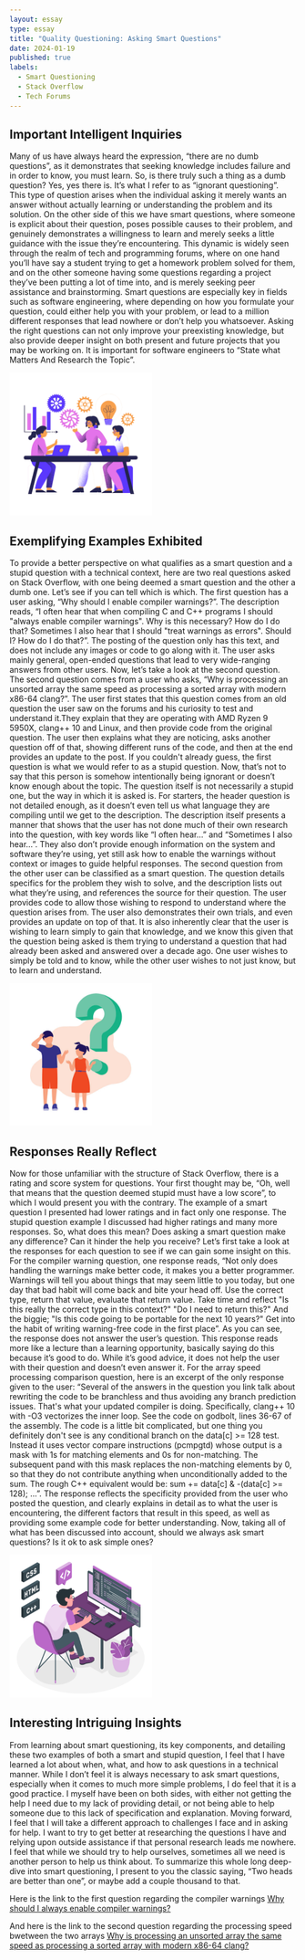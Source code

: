 ```yaml
---
layout: essay
type: essay
title: "Quality Questioning: Asking Smart Questions"
date: 2024-01-19
published: true
labels:
  - Smart Questioning
  - Stack Overflow
  - Tech Forums
---
```



## Important Intelligent Inquiries

Many of us have always heard the expression, “there are no dumb questions”, as it demonstrates that seeking knowledge includes failure and in order to know, you must learn. So, is there truly such a thing as a dumb question? Yes, yes there is. It’s what I refer to as “ignorant questioning”. This type of question arises when the individual asking it merely wants an answer without actually learning or understanding the problem and its solution. On the other side of this we have smart questions, where someone is explicit about their question, poses possible causes to their problem, and genuinely demonstrates a willingness to learn and merely seeks a little guidance with the issue they’re encountering. This dynamic is widely seen through the realm of tech and programming forums, where on one hand you’ll have say a student trying to get a homework problem solved for them, and on the other someone having some questions regarding a project they’ve been putting a lot of time into, and is merely seeking peer assistance and brainstorming. Smart questions are especially key in fields such as software engineering, where depending on how you formulate your question, could either help you with your problem, or lead to a million different responses that lead nowhere or don’t help you whatsoever. Asking the right questions can not only improve your preexisting knowledge, but also provide deeper insight on both present and future projects that you may be working on. It is important for software engineers to “State what Matters And Research the Topic”.

<img width="250px" 
     class="rounded float-start pe-4" 
     src="../img/questioning/questioning1.png" >

## Exemplifying Examples Exhibited

To provide a better perspective on what qualifies as a smart question and a stupid question with a technical context, here are two real questions asked on Stack Overflow, with one being deemed a smart question and the other a dumb one. Let’s see if you can tell which is which. The first question has a user asking, “Why should I enable compiler warnings?”. The description reads, “I often hear that when compiling C and C++ programs I should "always enable compiler warnings". Why is this necessary? How do I do that? Sometimes I also hear that I should "treat warnings as errors". Should I? How do I do that?”. The posting of the question only has this text, and does not include any images or code to go along with it. The user asks mainly general, open-ended questions that lead to very wide-ranging answers from other users. 
Now, let’s take a look at the second question. The second question comes from a user who asks, “Why is processing an unsorted array the same speed as processing a sorted array with modern x86-64 clang?”. The user first states that this question comes from an old question the user saw on the forums and his curiosity to test and understand it.They explain that they are operating with AMD Ryzen 9 5950X, clang++ 10 and Linux, and then provide code from the original question. The user then explains what they are noticing, asks another question off of that, showing different runs of the code, and then at the end provides an update to the post.
If you couldn't already guess, the first question is what we would refer to as a stupid question. Now, that’s not to say that this person is somehow intentionally being ignorant or doesn’t know enough about the topic. The question itself is not necessarily a stupid one, but the way in which it is asked is. For starters, the header question is not detailed enough, as it doesn’t even tell us what language they are compiling until we get to the description. The description itself presents a manner that shows that the user has not done much of their own research into the question, with key words like “I often hear…” and “Sometimes I also hear…”. They also don’t provide enough information on the system and software they’re  using, yet still ask how to enable the warnings without context or images to guide helpful responses. 
The second question from the other user can be classified as a smart question. The question details specifics for the problem they wish to solve, and the description lists out what they’re using, and references the source for their question. The user provides code to allow those wishing to respond to understand where the question arises from. The user also demonstrates their own trials, and even provides an update on top of that. It is also inherently clear that the user is wishing to learn simply to gain that knowledge, and we know this given that the question being asked is them trying to understand a question that had already been asked and answered over a decade ago. One user wishes to simply be told and to know, while the other user wishes to not just know, but to learn and understand.

<img width="250px" 
     class="rounded float-start pe-4" 
     src="../img/questioning/questioning2.jpeg" >

## Responses Really Reflect

Now for those unfamiliar with the structure of Stack Overflow, there is a rating and score system for questions. Your first thought may be, “Oh, well that means that the question deemed stupid must have a low score”, to which I would present you with the contrary. The example of a smart question I presented had lower ratings and in fact only one response. The stupid question example I discussed had higher ratings and many more responses. So, what does this mean? Does asking a smart question make any difference? Can it hinder the help you receive? Let’s first take a look at the responses for each question to see if we can gain some insight on this.
For the compiler warning question, one response reads, “Not only does handling the warnings make better code, it makes you a better programmer. Warnings will tell you about things that may seem little to you today, but one day that bad habit will come back and bite your head off. Use the correct type, return that value, evaluate that return value. Take time and reflect "Is this really the correct type in this context?" "Do I need to return this?" And the biggie; "Is this code going to be portable for the next 10 years?" Get into the habit of writing warning-free code in the first place”. As you can see, the response does not answer the user’s question. This response reads more like a lecture than a learning opportunity, basically saying do this because it’s good to do. While it’s good advice, it does not help the user with their question and doesn’t even answer it.
For the array speed processing comparison question, here is an excerpt of the only response given to the user: “Several of the answers in the question you link talk about rewriting the code to be branchless and thus avoiding any branch prediction issues. That's what your updated compiler is doing. Specifically, clang++ 10 with -O3 vectorizes the inner loop. See the code on godbolt, lines 36-67 of the assembly. The code is a little bit complicated, but one thing you definitely don't see is any conditional branch on the data[c] >= 128 test. Instead it uses vector compare instructions (pcmpgtd) whose output is a mask with 1s for matching elements and 0s for non-matching. The subsequent pand with this mask replaces the non-matching elements by 0, so that they do not contribute anything when unconditionally added to the sum. The rough C++ equivalent would be: sum += data[c] & -(data[c] >= 128); ...”. The response reflects the specificity provided from the user who posted the question, and clearly explains in detail as to what the user is encountering, the different factors that result in this speed, as well as providing some example code for better understanding. Now, taking all of what has been discussed into account, should we always ask smart questions? Is it ok to ask simple ones?

<img width="250px" 
     class="rounded float-start pe-4" 
     src="../img/questioning/coding1.png" >

## Interesting Intriguing Insights 

From learning about smart questioning, its key components, and detailing these two examples of both a smart and stupid question, I feel that I have learned a lot about when, what, and how to ask questions in a technical manner. While I don’t feel it is always necessary to ask smart questions, especially when it comes to much more simple problems, I do feel that it is a good practice. I myself have been on both sides, with either not getting the help I need due to my lack of providing detail, or not being able to help someone due to this lack of specification and explanation. Moving forward, I feel that I will take a different approach to challenges I face and in asking for help. I want to try to get better at researching the questions I have and relying upon outside assistance if that personal research leads me nowhere. I feel that while we should try to help ourselves, sometimes all we need is another person to help us think about. To summarize this whole long  deep-dive into smart questioning, I present to you the classic saying, “Two heads are better than one”, or maybe add a couple thousand to that. 


Here is the link to the first question regarding the compiler warnings [Why should I always enable compiler warnings?](https://stackoverflow.com/questions/57842756/why-should-i-always-enable-compiler-warnings/57848116#57848116)

And here is the link to the second question regarding the processing speed bwetween the two arrays [Why is processing an unsorted array the same speed as processing a sorted array with modern x86-64 clang?](https://stackoverflow.com/questions/66521344/why-is-processing-an-unsorted-array-the-same-speed-as-processing-a-sorted-array)

